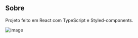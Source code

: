 ## Sobre

Projeto feito em React com TypeScript e Styled-components.

![image](https://github.com/biancapb/github-finder/assets/48135342/18f757fe-81de-497b-a064-b3af673dfa41)

